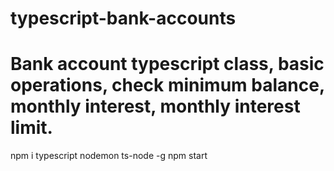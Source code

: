 # typescript-bank-accounts
# Bank account typescript class, basic operations, check minimum balance, monthly interest, monthly interest limit.
npm i typescript nodemon ts-node -g
npm start
```
